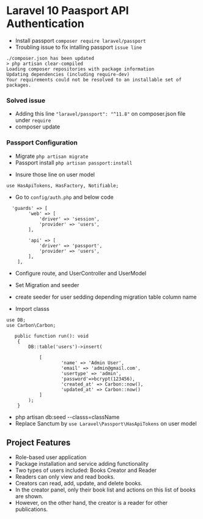 # Laravel 10 Paasport API Authentication
* Install passport ```composer require laravel/passport```
* Troubling issue to fix intalling passport ```issue line```
```
./composer.json has been updated
> php artisan clear-compiled
Loading composer repositories with package information
Updating dependencies (including require-dev)
Your requirements could not be resolved to an installable set of packages.
```

### Solved issue 
* Adding this line ```"laravel/passport": "^11.8"``` on composer.json file under ```require```
* composer update
### Passport Configuration 
* Migrate ```php artisan migrate```
* Passport install ```php artisan passport:install```
<!----![alt text](image.png)---->

* Insure those line on user model
```
use HasApiTokens, HasFactory, Notifiable;
```
* Go to ```config/auth.php``` and below code
```
  'guards' => [
        'web' => [
            'driver' => 'session',
            'provider' => 'users',
        ],

        'api' => [
            'driver' => 'passport',
            'provider' => 'users',
        ],
    ],
```
* Configure route, and UserController and UserModel
* Set Migration and seeder
* create seeder for user sedding depending migration table column name

* Import classs
 ```
use DB;
use Carbon\Carbon;
  ```
```
   public function run(): void
    {
        DB::table('users')->insert(

            [
                    'name' => 'Admin User',
                    'email' => 'admin@gmail.com',
                    'usertype' => 'admin',
                    'password'=>bcrypt(123456),
                    'created_at' => Carbon::now(),
                    'updated_at' => Carbon::now()
            ]
        );
    }
```
* php artisan db:seed --classs=className
* Replace Sanctum by ```use Laravel\Passport\HasApiTokens``` on user model


## Project Features
* Role-based user application
* Package installation and service adding functionality
* Two types of users included: Books Creator and Reader
* Readers can only view and read books.
* Creators can read, add, update, and delete books.
* In the creator panel, only their book list and actions on this list of books are shown.
* However, on the other hand, the creator is a reader for other publications.
